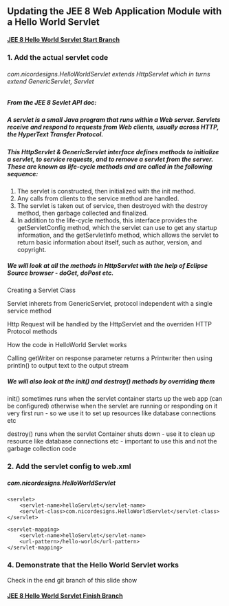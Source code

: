 ## Updating the JEE 8 Web Application Module with a Hello World Servlet

#### [JEE 8 Hello World Servlet Start Branch](https://github.com/NicorDesigns/javawebdevcourse/tree/jee8web-servlet-start)

### 1. Add the actual servlet code

###### com.nicordesigns.HelloWorldServlet extends HttpServlet which in turns extend GenericServlet, Servlet

##### From the JEE 8 Sevlet API doc: 

##### A servlet is a small Java program that runs within a Web server. Servlets receive and respond to requests from Web clients, usually across HTTP, the HyperText Transfer Protocol.
##### This HttpServlet & GenericServlet interface defines methods to initialize a servlet, to service requests, and to remove a servlet from the server. These are known as life-cycle methods and are called in the following sequence:

1. The servlet is constructed, then initialized with the init method.
2. Any calls from clients to the service method are handled.
3. The servlet is taken out of service, then destroyed with the destroy method, then garbage collected and finalized.
4. In addition to the life-cycle methods, this interface provides the getServletConfig method, which the servlet can use to get any startup information, and the getServletInfo method, which allows the servlet to return basic information about itself, such as author, version, and copyright.

##### We will look at all the methods in HttpServlet with the help of Eclipse Source browser - doGet, doPost etc.
Creating a Servlet Class
					
Servlet inherets from GenericServlet, protocol independent with a single service method

Http Request will be handled by the HttpServlet and the overriden HTTP Protocol methods
						
How the code in HelloWorld Servlet works 

Calling getWriter on response parameter returns a Printwriter then using println() to output text to the output stream
						
##### We will also look at the init() and destroy() methods by overriding them

init() sometimes runs when the servlet container starts up the web app (can be configured) otherwise when the servlet are running or responding on it very first run - so we use it to set up resources like database connections etc

destroy() runs when the servlet Container shuts down - use it to clean up resource like database connections etc - important to use this and not the garbage collection code



      

### 2. Add the servlet config to web.xml

##### com.nicordesigns.HelloWorldServlet

	<servlet>
		<servlet-name>helloServlet</servlet-name>
		<servlet-class>com.nicordesigns.HelloWorldServlet</servlet-class>
	</servlet>

	<servlet-mapping>
		<servlet-name>helloServlet</servlet-name>
		<url-pattern>/hello-world</url-pattern>
	</servlet-mapping>


#####  

### 4. Demonstrate that the Hello World Servlet works


Check in the end git branch of this slide show 
#### [JEE 8 Hello World Servlet Finish Branch](https://github.com/NicorDesigns/javawebdevcourse/tree/jee8web-servlet-finish)

    


